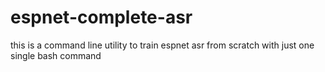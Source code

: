 # espnet-complete-asr
this is a command line utility to train espnet asr from scratch with just one single bash command 
